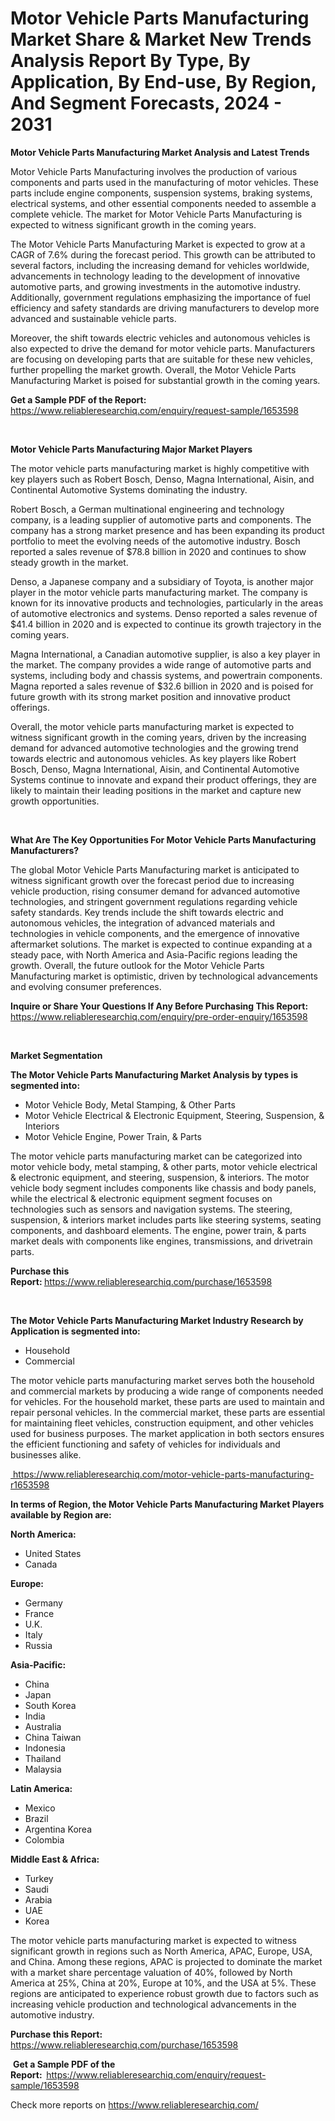 <p><h1>Motor Vehicle Parts Manufacturing Market Share & Market New Trends Analysis Report By Type, By Application, By End-use, By Region, And Segment Forecasts, 2024 - 2031</h1></p><p><strong>Motor Vehicle Parts Manufacturing Market Analysis and Latest Trends</strong></p>
<p><p>Motor Vehicle Parts Manufacturing involves the production of various components and parts used in the manufacturing of motor vehicles. These parts include engine components, suspension systems, braking systems, electrical systems, and other essential components needed to assemble a complete vehicle. The market for Motor Vehicle Parts Manufacturing is expected to witness significant growth in the coming years.</p><p>The Motor Vehicle Parts Manufacturing Market is expected to grow at a CAGR of 7.6% during the forecast period. This growth can be attributed to several factors, including the increasing demand for vehicles worldwide, advancements in technology leading to the development of innovative automotive parts, and growing investments in the automotive industry. Additionally, government regulations emphasizing the importance of fuel efficiency and safety standards are driving manufacturers to develop more advanced and sustainable vehicle parts.</p><p>Moreover, the shift towards electric vehicles and autonomous vehicles is also expected to drive the demand for motor vehicle parts. Manufacturers are focusing on developing parts that are suitable for these new vehicles, further propelling the market growth. Overall, the Motor Vehicle Parts Manufacturing Market is poised for substantial growth in the coming years.</p></p>
<p><strong>Get a Sample PDF of the Report:&nbsp;</strong> <a href="https://www.reliableresearchiq.com/enquiry/request-sample/1653598">https://www.reliableresearchiq.com/enquiry/request-sample/1653598</a></p>
<p>&nbsp;</p>
<p><strong>Motor Vehicle Parts Manufacturing Major Market Players</strong></p>
<p><p>The motor vehicle parts manufacturing market is highly competitive with key players such as Robert Bosch, Denso, Magna International, Aisin, and Continental Automotive Systems dominating the industry. </p><p>Robert Bosch, a German multinational engineering and technology company, is a leading supplier of automotive parts and components. The company has a strong market presence and has been expanding its product portfolio to meet the evolving needs of the automotive industry. Bosch reported a sales revenue of $78.8 billion in 2020 and continues to show steady growth in the market.</p><p>Denso, a Japanese company and a subsidiary of Toyota, is another major player in the motor vehicle parts manufacturing market. The company is known for its innovative products and technologies, particularly in the areas of automotive electronics and systems. Denso reported a sales revenue of $41.4 billion in 2020 and is expected to continue its growth trajectory in the coming years.</p><p>Magna International, a Canadian automotive supplier, is also a key player in the market. The company provides a wide range of automotive parts and systems, including body and chassis systems, and powertrain components. Magna reported a sales revenue of $32.6 billion in 2020 and is poised for future growth with its strong market position and innovative product offerings.</p><p>Overall, the motor vehicle parts manufacturing market is expected to witness significant growth in the coming years, driven by the increasing demand for advanced automotive technologies and the growing trend towards electric and autonomous vehicles. As key players like Robert Bosch, Denso, Magna International, Aisin, and Continental Automotive Systems continue to innovate and expand their product offerings, they are likely to maintain their leading positions in the market and capture new growth opportunities.</p></p>
<p>&nbsp;</p>
<p><strong>What Are The Key Opportunities For Motor Vehicle Parts Manufacturing Manufacturers?</strong></p>
<p><p>The global Motor Vehicle Parts Manufacturing market is anticipated to witness significant growth over the forecast period due to increasing vehicle production, rising consumer demand for advanced automotive technologies, and stringent government regulations regarding vehicle safety standards. Key trends include the shift towards electric and autonomous vehicles, the integration of advanced materials and technologies in vehicle components, and the emergence of innovative aftermarket solutions. The market is expected to continue expanding at a steady pace, with North America and Asia-Pacific regions leading the growth. Overall, the future outlook for the Motor Vehicle Parts Manufacturing market is optimistic, driven by technological advancements and evolving consumer preferences.</p></p>
<p><strong>Inquire or Share Your Questions If Any Before Purchasing This Report:</strong> <a href="https://www.reliableresearchiq.com/enquiry/pre-order-enquiry/1653598">https://www.reliableresearchiq.com/enquiry/pre-order-enquiry/1653598</a></p>
<p>&nbsp;</p>
<p><strong>Market Segmentation</strong></p>
<p><strong>The Motor Vehicle Parts Manufacturing Market Analysis by types is segmented into:</strong></p>
<p><ul><li>Motor Vehicle Body, Metal Stamping, & Other Parts</li><li>Motor Vehicle Electrical & Electronic Equipment, Steering, Suspension, & Interiors</li><li>Motor Vehicle Engine, Power Train, & Parts</li></ul></p>
<p><p>The motor vehicle parts manufacturing market can be categorized into motor vehicle body, metal stamping, & other parts, motor vehicle electrical & electronic equipment, and steering, suspension, & interiors. The motor vehicle body segment includes components like chassis and body panels, while the electrical & electronic equipment segment focuses on technologies such as sensors and navigation systems. The steering, suspension, & interiors market includes parts like steering systems, seating components, and dashboard elements. The engine, power train, & parts market deals with components like engines, transmissions, and drivetrain parts.</p></p>
<p><strong>Purchase this Report:&nbsp;</strong><a href="https://www.reliableresearchiq.com/purchase/1653598">https://www.reliableresearchiq.com/purchase/1653598</a></p>
<p>&nbsp;</p>
<p><strong>The Motor Vehicle Parts Manufacturing Market Industry Research by Application is segmented into:</strong></p>
<p><ul><li>Household</li><li>Commercial</li></ul></p>
<p><p>The motor vehicle parts manufacturing market serves both the household and commercial markets by producing a wide range of components needed for vehicles. For the household market, these parts are used to maintain and repair personal vehicles. In the commercial market, these parts are essential for maintaining fleet vehicles, construction equipment, and other vehicles used for business purposes. The market application in both sectors ensures the efficient functioning and safety of vehicles for individuals and businesses alike.</p></p>
<p><a href="https://www.reliableresearchiq.com/motor-vehicle-parts-manufacturing-r1653598">&nbsp;https://www.reliableresearchiq.com/motor-vehicle-parts-manufacturing-r1653598</a></p>
<p><strong>In terms of Region, the Motor Vehicle Parts Manufacturing Market Players available by Region are:</strong></p>
<p>
    <p> <strong> North America: </strong>
        <ul>
            <li>United States</li>
            <li>Canada</li>
        </ul>
        </p> 
    <p> <strong> Europe: </strong>
        <ul>
            <li>Germany</li>
            <li>France</li>
            <li>U.K.</li>
            <li>Italy</li>
            <li>Russia</li>
        </ul>
        </p> 
    <p> <strong> Asia-Pacific: </strong>
        <ul>
            <li>China</li>
            <li>Japan</li>
            <li>South Korea</li>
            <li>India</li>
            <li>Australia</li>
            <li>China Taiwan</li>
            <li>Indonesia</li>
            <li>Thailand</li>
            <li>Malaysia</li>
        </ul>
        </p> 
    <p> <strong> Latin America: </strong>
        <ul>
            <li>Mexico</li>
            <li>Brazil</li>
            <li>Argentina Korea</li>
            <li>Colombia</li>
        </ul>
        </p> 
    <p> <strong> Middle East & Africa: </strong>
        <ul>
            <li>Turkey</li>
            <li>Saudi</li>
            <li>Arabia</li>
            <li>UAE</li>
            <li>Korea</li>
        </ul>
    </p>
    </p>
<p><p>The motor vehicle parts manufacturing market is expected to witness significant growth in regions such as North America, APAC, Europe, USA, and China. Among these regions, APAC is projected to dominate the market with a market share percentage valuation of 40%, followed by North America at 25%, China at 20%, Europe at 10%, and the USA at 5%. These regions are anticipated to experience robust growth due to factors such as increasing vehicle production and technological advancements in the automotive industry.</p></p>
<p><strong>Purchase this Report: </strong><a href="https://www.reliableresearchiq.com/purchase/1653598">https://www.reliableresearchiq.com/purchase/1653598</a></p>
<p>&nbsp;<strong>Get a Sample PDF of the Report:&nbsp;&nbsp;</strong><a href="https://www.reliableresearchiq.com/enquiry/request-sample/1653598">https://www.reliableresearchiq.com/enquiry/request-sample/1653598</a></p>
<p><strong></strong></p>
<p>Check more reports on <a href="https://www.reliableresearchiq.com/">https://www.reliableresearchiq.com/</a></p>